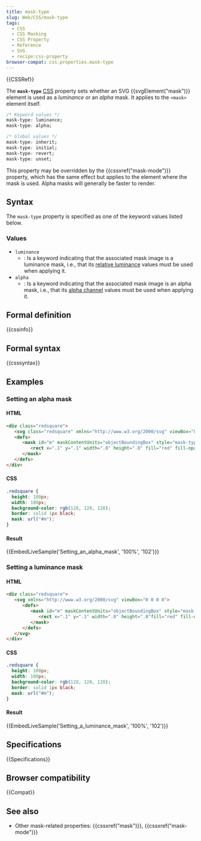 ```yaml
---
title: mask-type
slug: Web/CSS/mask-type
tags:
  - CSS
  - CSS Masking
  - CSS Property
  - Reference
  - SVG
  - recipe:css-property
browser-compat: css.properties.mask-type
---
```

{{CSSRef}}

The **`mask-type`** [CSS](/en-US/docs/Web/CSS) property sets whether an SVG {{svgElement("mask")}} element is used as a _luminance_ or an _alpha_ mask. It applies to the `<mask>` element itself.

```css
/* Keyword values */
mask-type: luminance;
mask-type: alpha;

/* Global values */
mask-type: inherit;
mask-type: initial;
mask-type: revert;
mask-type: unset;
```

This property may be overridden by the {{cssxref("mask-mode")}} property, which has the same effect but applies to the element where the mask is used. Alpha masks will generally be faster to render.

## Syntax

The `mask-type` property is specified as one of the keyword values listed below.

### Values

- `luminance`
  - : Is a keyword indicating that the associated mask image is a luminance mask, i.e., that its [relative luminance](https://en.wikipedia.org/wiki/Luminance_%28relative%29) values must be used when applying it.
- `alpha`
  - : Is a keyword indicating that the associated mask image is an alpha mask, i.e., that its [alpha channel](https://en.wikipedia.org/wiki/Alpha_compositing) values must be used when applying it.

## Formal definition

{{cssinfo}}

## Formal syntax

{{csssyntax}}

## Examples

### Setting an alpha mask

#### HTML

```html
<div class="redsquare">
   <svg class="redsquare" xmlns="http://www.w3.org/2000/svg" viewBox="0 0 0 0">
   <defs>
      <mask id="m" maskContentUnits="objectBoundingBox" style="mask-type:alpha">
         <rect x=".1" y=".1" width=".8" height=".8" fill="red" fill-opacity=".7"/>
      </mask>
   </defs>
</div>
```

#### CSS

```css
.redsquare {
  height: 100px;
  width: 100px;
  background-color: rgb(128, 128, 128);
  border: solid 1px black;
  mask: url("#m");
}
```

#### Result

{{EmbedLiveSample('Setting_an_alpha_mask', '100%', '102')}}

### Setting a luminance mask

#### HTML

```html
<div class="redsquare">
   <svg xmlns="http://www.w3.org/2000/svg" viewBox="0 0 0 0">
      <defs>
         <mask id="m" maskContentUnits="objectBoundingBox" style="mask-type:luminance">
            <rect x=".1" y=".1" width=".8" height=".8"fill="red" fill-opacity=".7"/>
         </mask>
      </defs>
   </svg>
</div>
```

#### CSS

```css
.redsquare {
  height: 100px;
  width: 100px;
  background-color: rgb(128, 128, 128);
  border: solid 1px black;
  mask: url("#m");
}
```

#### Result

{{EmbedLiveSample('Setting_a_luminance_mask', '100%', '102')}}

## Specifications

{{Specifications}}

## Browser compatibility

{{Compat}}

## See also

- Other mask-related properties: {{cssxref("mask")}}, {{cssxref("mask-mode")}}
